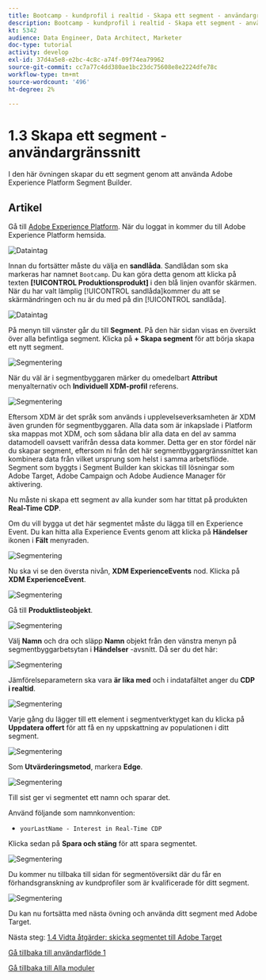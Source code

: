 ```yaml
---
title: Bootcamp - kundprofil i realtid - Skapa ett segment - användargränssnitt
description: Bootcamp - kundprofil i realtid - Skapa ett segment - användargränssnitt
kt: 5342
audience: Data Engineer, Data Architect, Marketer
doc-type: tutorial
activity: develop
exl-id: 37d4a5e8-e2bc-4c8c-a74f-09f74ea79962
source-git-commit: cc7a77c4dd380ae1bc23dc75608e8e2224dfe78c
workflow-type: tm+mt
source-wordcount: '496'
ht-degree: 2%

---
```


# 1.3 Skapa ett segment - användargränssnitt

I den här övningen skapar du ett segment genom att använda Adobe Experience Platform Segment Builder.

## Artikel

Gå till [Adobe Experience Platform](https://experience.adobe.com/platform). När du loggat in kommer du till Adobe Experience Platform hemsida.

![Dataintag](./images/home.png)

Innan du fortsätter måste du välja en **sandlåda**. Sandlådan som ska markeras har namnet ``Bootcamp``. Du kan göra detta genom att klicka på texten **[!UICONTROL Produktionsprodukt]** i den blå linjen ovanför skärmen. När du har valt lämplig [!UICONTROL sandlåda]kommer du att se skärmändringen och nu är du med på din [!UICONTROL sandlåda].

![Dataintag](./images/sb1.png)

På menyn till vänster går du till **Segment**. På den här sidan visas en översikt över alla befintliga segment. Klicka på **+ Skapa segment** för att börja skapa ett nytt segment.

![Segmentering](./images/menuseg.png)

När du väl är i segmentbyggaren märker du omedelbart **Attribut** menyalternativ och **Individuell XDM-profil** referens.

![Segmentering](./images/segmentationui.png)

Eftersom XDM är det språk som används i upplevelseverksamheten är XDM även grunden för segmentbyggaren. Alla data som är inkapslade i Platform ska mappas mot XDM, och som sådana blir alla data en del av samma datamodell oavsett varifrån dessa data kommer. Detta ger en stor fördel när du skapar segment, eftersom ni från det här segmentbyggargränssnittet kan kombinera data från vilket ursprung som helst i samma arbetsflöde. Segment som byggts i Segment Builder kan skickas till lösningar som Adobe Target, Adobe Campaign och Adobe Audience Manager för aktivering.

Nu måste ni skapa ett segment av alla kunder som har tittat på produkten **Real-Time CDP**.

Om du vill bygga ut det här segmentet måste du lägga till en Experience Event. Du kan hitta alla Experience Events genom att klicka på **Händelser** ikonen i **Fält** menyraden.

![Segmentering](./images/findee.png)

Nu ska vi se den översta nivån, **XDM ExperienceEvents** nod. Klicka på **XDM ExperienceEvent**.

![Segmentering](./images/see.png)

Gå till **Produktlisteobjekt**.

![Segmentering](./images/plitems.png)

Välj **Namn** och dra och släpp **Namn** objekt från den vänstra menyn på segmentbyggarbetsytan i **Händelser** -avsnitt. Då ser du det här:

![Segmentering](./images/eewebpdtlname.png)

Jämförelseparametern ska vara **är lika med** och i indatafältet anger du **CDP i realtid**.

![Segmentering](./images/pv.png)

Varje gång du lägger till ett element i segmentverktyget kan du klicka på **Uppdatera offert** för att få en ny uppskattning av populationen i ditt segment.

![Segmentering](./images/refreshest.png)

Som **Utvärderingsmetod**, markera **Edge**.

![Segmentering](./images/evedge.png)

Till sist ger vi segmentet ett namn och sparar det.

Använd följande som namnkonvention:

- `yourLastName - Interest in Real-Time CDP`

Klicka sedan på **Spara och stäng** för att spara segmentet.

![Segmentering](./images/segmentname.png)

Du kommer nu tillbaka till sidan för segmentöversikt där du får en förhandsgranskning av kundprofiler som är kvalificerade för ditt segment.

![Segmentering](./images/savedsegment.png)

Du kan nu fortsätta med nästa övning och använda ditt segment med Adobe Target.

Nästa steg: [1.4 Vidta åtgärder: skicka segmentet till Adobe Target](./ex4.md)

[Gå tillbaka till användarflöde 1](./uc1.md)

[Gå tillbaka till Alla moduler](../../overview.md)
